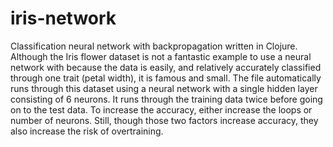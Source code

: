 # iris-network
Classification neural network with backpropagation written in Clojure. Although the Iris flower dataset is not a fantastic example to use a neural network with because the data is easily, and relatively accurately classified through one trait (petal width), it is famous and small. 
The file automatically runs through this dataset using a neural network with a single hidden layer consisting of 6 neurons. It runs through the training data twice before going on to the test data. To increase the accuracy, either increase the loops or number of neurons. Still, though those two factors increase accuracy, they also increase the risk of overtraining.
